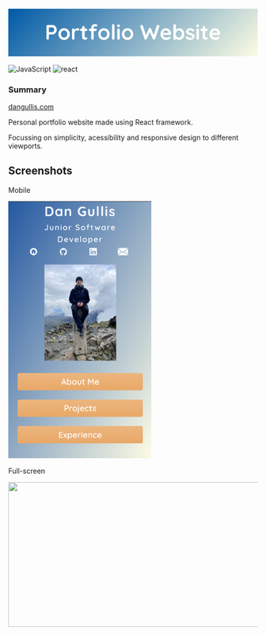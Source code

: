 ![banner](public/portfolio-website-banner.png)

![JavaScript](https://img.shields.io/badge/javascript-%23323330.svg?style=flat&logo=javascript&logoColor=%23F7DF1E)
![react](https://img.shields.io/badge/-ReactJs-61DAFB?logo=react&logoColor=white&style=flat)

### Summary

[dangullis.com](https://dangullis.com)

Personal portfolio website made using React framework. 

Focussing on simplicity, acessibility and responsive design to different viewports.

## Screenshots

Mobile

<img src="public/mobile-screenshot.png" width=289px height=518px>


Full-screen

<img src="public/fullscreen-view.png" width=582px height=292px>



 





